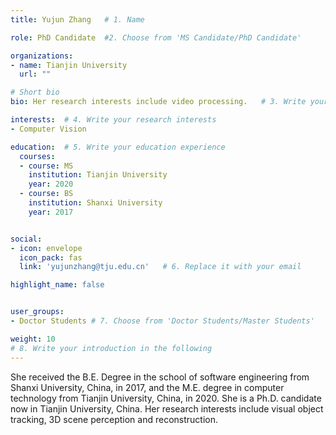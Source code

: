 ```yaml
---
title: Yujun Zhang   # 1. Name

role: PhD Candidate  #2. Choose from 'MS Candidate/PhD Candidate'

organizations:
- name: Tianjin University
  url: ""

# Short bio 
bio: Her research interests include video processing.   # 3. Write your short biography

interests:  # 4. Write your research interests
- Computer Vision

education:  # 5. Write your education experience
  courses:
  - course: MS
    institution: Tianjin University
    year: 2020
  - course: BS
    institution: Shanxi University
    year: 2017


social:
- icon: envelope
  icon_pack: fas
  link: 'yujunzhang@tju.edu.cn'   # 6. Replace it with your email

highlight_name: false


user_groups:
- Doctor Students # 7. Choose from 'Doctor Students/Master Students'

weight: 10
# 8. Write your introduction in the following
---
```


She received the B.E. Degree in the school of software engineering from Shanxi University, China, in 2017, and the M.E. degree in computer technology from Tianjin University, China, in 2020.  She is a Ph.D. candidate now in Tianjin University, China. Her research interests include visual object tracking, 3D scene perception and reconstruction.